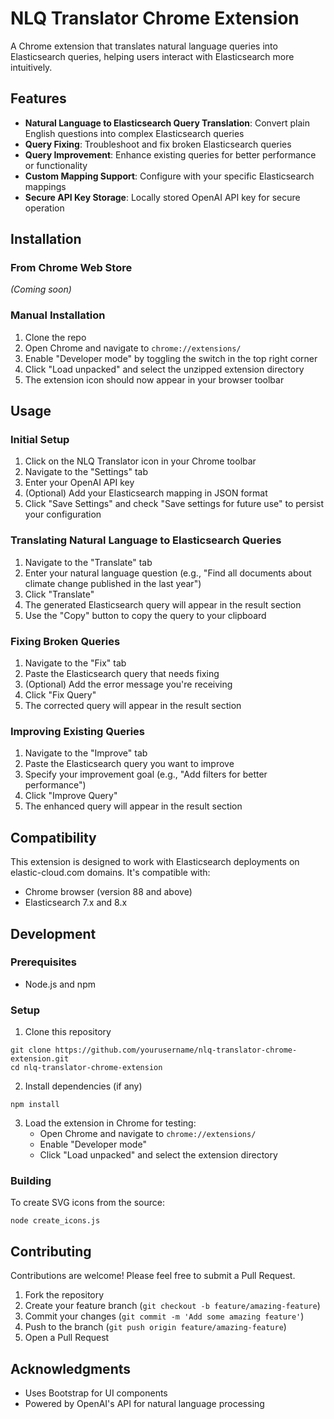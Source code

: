 # NLQ Translator Chrome Extension

A Chrome extension that translates natural language queries into Elasticsearch queries, helping users interact with Elasticsearch more intuitively.

## Features

- **Natural Language to Elasticsearch Query Translation**: Convert plain English questions into complex Elasticsearch queries
- **Query Fixing**: Troubleshoot and fix broken Elasticsearch queries
- **Query Improvement**: Enhance existing queries for better performance or functionality
- **Custom Mapping Support**: Configure with your specific Elasticsearch mappings
- **Secure API Key Storage**: Locally stored OpenAI API key for secure operation

## Installation

### From Chrome Web Store
*(Coming soon)*

### Manual Installation
1. Clone the repo
2. Open Chrome and navigate to `chrome://extensions/`
3. Enable "Developer mode" by toggling the switch in the top right corner
4. Click "Load unpacked" and select the unzipped extension directory
5. The extension icon should now appear in your browser toolbar

## Usage

### Initial Setup
1. Click on the NLQ Translator icon in your Chrome toolbar
2. Navigate to the "Settings" tab
3. Enter your OpenAI API key
4. (Optional) Add your Elasticsearch mapping in JSON format
5. Click "Save Settings" and check "Save settings for future use" to persist your configuration

### Translating Natural Language to Elasticsearch Queries
1. Navigate to the "Translate" tab
2. Enter your natural language question (e.g., "Find all documents about climate change published in the last year")
3. Click "Translate"
4. The generated Elasticsearch query will appear in the result section
5. Use the "Copy" button to copy the query to your clipboard

### Fixing Broken Queries
1. Navigate to the "Fix" tab
2. Paste the Elasticsearch query that needs fixing
3. (Optional) Add the error message you're receiving
4. Click "Fix Query"
5. The corrected query will appear in the result section

### Improving Existing Queries
1. Navigate to the "Improve" tab
2. Paste the Elasticsearch query you want to improve
3. Specify your improvement goal (e.g., "Add filters for better performance")
4. Click "Improve Query"
5. The enhanced query will appear in the result section

## Compatibility

This extension is designed to work with Elasticsearch deployments on elastic-cloud.com domains. It's compatible with:
- Chrome browser (version 88 and above)
- Elasticsearch 7.x and 8.x

## Development

### Prerequisites
- Node.js and npm

### Setup
1. Clone this repository
```
git clone https://github.com/yourusername/nlq-translator-chrome-extension.git
cd nlq-translator-chrome-extension
```

2. Install dependencies (if any)
```
npm install
```

3. Load the extension in Chrome for testing:
   - Open Chrome and navigate to `chrome://extensions/`
   - Enable "Developer mode"
   - Click "Load unpacked" and select the extension directory

### Building
To create SVG icons from the source:
```
node create_icons.js
```

## Contributing

Contributions are welcome! Please feel free to submit a Pull Request.

1. Fork the repository
2. Create your feature branch (`git checkout -b feature/amazing-feature`)
3. Commit your changes (`git commit -m 'Add some amazing feature'`)
4. Push to the branch (`git push origin feature/amazing-feature`)
5. Open a Pull Request


## Acknowledgments

- Uses Bootstrap for UI components
- Powered by OpenAI's API for natural language processing
